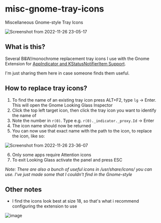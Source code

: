 # misc-gnome-tray-icons
Miscellaneous Gnome-style Tray Icons

![Screenshot from 2022-11-26 23-05-17](https://user-images.githubusercontent.com/3295286/204120867-6594a2d7-2e6f-481e-9fc2-736eb79f7cd7.png)

## What is this?

Several B&W/monochrome replacement tray icons I use with the Gnome Extension for [AppIndicator and KStatusNotifierItem Support](https://extensions.gnome.org/extension/615/appindicator-support/).

I'm just sharing them here in case someone finds them useful.

## How to replace tray icons?

1. To find the name of an existing tray icon press ALT+F2, type `lg` -> Enter. This will open the Gnome Looking Glass Inspector
2. Click the top left target icon, then click the tray icon you want to identify the name of
3. Note the number in `r(0)`. Type e.g. `r(0)._indicator._proxy.Id` -> Enter
4. The icon name should now be returned
5. You can now use that exact name with the path to the icon, to replace the icon, like so:

![Screenshot from 2022-11-26 23-36-07](https://user-images.githubusercontent.com/3295286/204120945-c5c33b51-d977-4442-afae-35c528c640ab.png)

6. Only some apps require Attention icons
7. To exit Looking Glass activate the panel and press ESC

_Note: There are also a bunch of useful icons in /usr/share/icons/ you can use. I've just made some that I couldn't find in the Gnome-style_

## Other notes

- I find the icons look best at size 18, so that's what i recommend configuring the extension to use

![image](https://user-images.githubusercontent.com/3295286/204121322-34589ac0-10d4-4ce2-b0df-636a4192b941.png)

